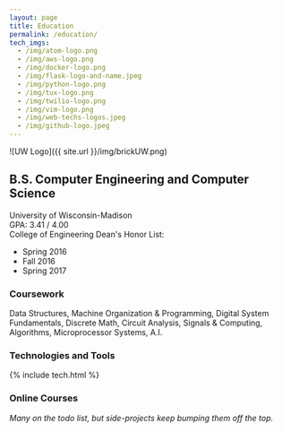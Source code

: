 ```yaml
---
layout: page
title: Education
permalink: /education/
tech_imgs:
  - /img/atom-logo.png
  - /img/aws-logo.png
  - /img/docker-logo.png
  - /img/flask-logo-and-name.jpeg
  - /img/python-logo.png
  - /img/tux-logo.png
  - /img/twilio-logo.png
  - /img/vim-logo.png
  - /img/web-techs-logos.jpeg
  - /img/github-logo.jpeg
---
```


![UW Logo]({{ site.url }}/img/brickUW.png)  

## B.S. Computer Engineering and Computer Science  
University of Wisconsin-Madison  
GPA: 3.41 / 4.00  
College of Engineering Dean's Honor List:  

* Spring 2016
* Fall 2016
* Spring 2017  

### Coursework
Data Structures, Machine Organization & Programming, Digital System Fundamentals, Discrete Math, Circuit Analysis, Signals & Computing, Algorithms, Microprocessor Systems, A.I.  

### Technologies and Tools
 {% include tech.html %}

### Online Courses
_Many on the todo list, but side-projects keep bumping them off the top._
